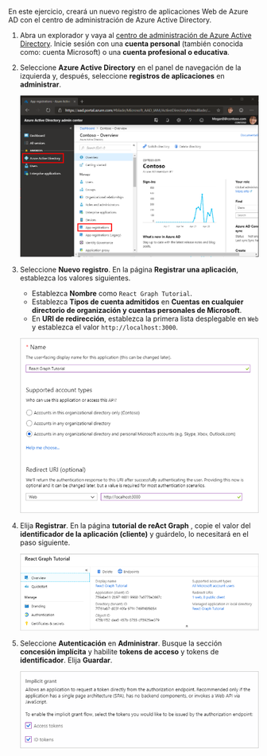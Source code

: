 <!-- markdownlint-disable MD002 MD041 -->

En este ejercicio, creará un nuevo registro de aplicaciones Web de Azure AD con el centro de administración de Azure Active Directory.

1. Abra un explorador y vaya al [centro de administración de Azure Active Directory](https://aad.portal.azure.com). Inicie sesión con una **cuenta personal** (también conocida como: cuenta Microsoft) o una **cuenta profesional o educativa**.

1. Seleccione **Azure Active Directory** en el panel de navegación de la izquierda y, después, seleccione **registros de aplicaciones** en **administrar**.

    ![Una captura de pantalla de los registros de la aplicación ](./images/aad-portal-app-registrations.png)

1. Seleccione **Nuevo registro**. En la página **Registrar una aplicación**, establezca los valores siguientes.

    - Establezca **Nombre** como `React Graph Tutorial`.
    - Establezca **Tipos de cuenta admitidos** en **Cuentas en cualquier directorio de organización y cuentas personales de Microsoft**.
    - En **URI de redirección**, establezca la primera lista desplegable en `Web` y establezca el valor `http://localhost:3000`.

    ![Captura de pantalla de la página registrar una aplicación](./images/aad-register-an-app.png)

1. Elija **Registrar**. En la página **tutorial de reAct Graph** , copie el valor del **identificador de la aplicación (cliente)** y guárdelo, lo necesitará en el paso siguiente.

    ![Captura de pantalla del identificador de la aplicación del nuevo registro de la aplicación](./images/aad-application-id.png)

1. Seleccione **Autenticación** en **Administrar**. Busque la sección **concesión implícita** y habilite **tokens de acceso** y tokens de **identificador**. Elija **Guardar**.

    ![Captura de pantalla de la sección de concesión implícita](./images/aad-implicit-grant.png)
